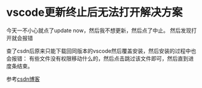 # vscode更新终止后无法打开解决方案

今天一不小心就点了update now，然后我不想更新，然后点了中止。
然后发现打开就会报错

查了csdn后原来只能下载回同版本的vscode然后覆盖安装，然后安装的过程中也会报错：
有些文件没有权限移动什么的，然后点击跳过该文件即可，然后直到进度条结束。

参考[csdn博客](https://blog.csdn.net/lovefengruoqing/article/details/94596888)
